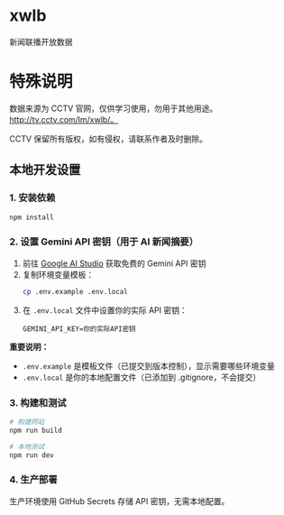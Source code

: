 # xwlb
新闻联播开放数据

# 特殊说明

数据来源为 CCTV 官网，仅供学习使用，勿用于其他用途。http://tv.cctv.com/lm/xwlb/。

CCTV 保留所有版权，如有侵权，请联系作者及时删除。

## 本地开发设置

### 1. 安装依赖
```bash
npm install
```

### 2. 设置 Gemini API 密钥（用于 AI 新闻摘要）

1. 前往 [Google AI Studio](https://makersuite.google.com/app/apikey) 获取免费的 Gemini API 密钥
2. 复制环境变量模板：
   ```bash
   cp .env.example .env.local
   ```
3. 在 `.env.local` 文件中设置你的实际 API 密钥：
   ```
   GEMINI_API_KEY=你的实际API密钥
   ```

**重要说明：**
- `.env.example` 是模板文件（已提交到版本控制），显示需要哪些环境变量
- `.env.local` 是你的本地配置文件（已添加到 .gitignore，不会提交）

### 3. 构建和测试

```bash
# 构建网站
npm run build

# 本地测试
npm run dev
```

### 4. 生产部署

生产环境使用 GitHub Secrets 存储 API 密钥，无需本地配置。